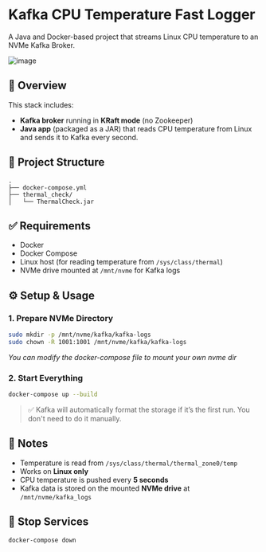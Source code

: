 # Kafka CPU Temperature Fast Logger

A Java and Docker-based project that streams Linux CPU temperature to an NVMe Kafka Broker.

![image](https://github.com/user-attachments/assets/924a03a0-6e47-4b69-ba6a-fbc660168f28)


## 🚀 Overview

This stack includes:

- **Kafka broker** running in **KRaft mode** (no Zookeeper)
- **Java app** (packaged as a JAR) that reads CPU temperature from Linux and sends it to Kafka every second.

## 📁 Project Structure

```
.
├── docker-compose.yml
├── thermal_check/
│   └── ThermalCheck.jar
```

## ✅ Requirements

- Docker
- Docker Compose
- Linux host (for reading temperature from `/sys/class/thermal`)
- NVMe drive mounted at `/mnt/nvme` for Kafka logs

## ⚙️ Setup & Usage

### 1. Prepare NVMe Directory

```bash
sudo mkdir -p /mnt/nvme/kafka/kafka-logs
sudo chown -R 1001:1001 /mnt/nvme/kafka/kafka-logs
```
  *You can modify the docker-compose file to mount your own nvme dir*

  
### 2. Start Everything

```bash
docker-compose up --build
```

> ✅ Kafka will automatically format the storage if it’s the first run. You don't need to do it manually.

## 📄 Notes

- Temperature is read from `/sys/class/thermal/thermal_zone0/temp`
- Works on **Linux only**
- CPU temperature is pushed every **5 seconds**
- Kafka data is stored on the mounted **NVMe drive** at `/mnt/nvme/kafka_logs`

## 📍 Stop Services

```bash
docker-compose down
```
